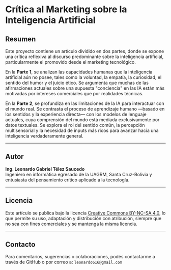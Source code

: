 # Crítica al Marketing sobre la Inteligencia Artificial

## Resumen

Este proyecto contiene un artículo dividido en dos partes, donde se expone una crítica reflexiva al discurso predominante sobre la inteligencia artificial, particularmente el promovido desde el marketing tecnológico.

En la **Parte 1**, se analizan las capacidades humanas que la inteligencia artificial aún no posee, tales como la voluntad, la empatía, la curiosidad, el sentido del humor y el juicio ético. Se argumenta que muchas de las afirmaciones actuales sobre una supuesta "conciencia" en las IA están más motivadas por intereses comerciales que por realidades técnicas.

En la **Parte 2**, se profundiza en las limitaciones de la IA para interactuar con el mundo real. Se contrasta el proceso de aprendizaje humano —basado en los sentidos y la experiencia directa— con los modelos de lenguaje actuales, cuya comprensión del mundo está mediada exclusivamente por datos textuales. Se explora el rol del sentido común, la percepción multisensorial y la necesidad de inputs más ricos para avanzar hacia una inteligencia verdaderamente general.

---

## Autor

**Ing. Leonardo Gabriel Télez Saucedo**  
Ingeniero en informática egresado de la UAGRM, Santa Cruz-Bolivia y entusiasta del pensamiento crítico aplicado a la tecnología.

---

## Licencia

Este artículo se publica bajo la licencia [Creative Commons BY-NC-SA 4.0](https://creativecommons.org/licenses/by-nc-sa/4.0/deed.es), lo que permite su uso, adaptación y distribución con atribución, siempre que no sea con fines comerciales y se mantenga la misma licencia.

---

## Contacto

Para comentarios, sugerencias o colaboraciones, podés contactarme a través de GitHub o por correo a: `leonardo616@gmail.com`

